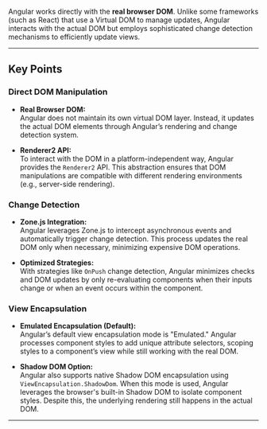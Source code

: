 Angular works directly with the **real browser DOM**. Unlike some frameworks (such as React) that use a Virtual DOM to manage updates, Angular interacts with the actual DOM but employs sophisticated change detection mechanisms to efficiently update views.

---

## Key Points

### Direct DOM Manipulation
- **Real Browser DOM:**  
  Angular does not maintain its own virtual DOM layer. Instead, it updates the actual DOM elements through Angular’s rendering and change detection system.
  
- **Renderer2 API:**  
  To interact with the DOM in a platform-independent way, Angular provides the `Renderer2` API. This abstraction ensures that DOM manipulations are compatible with different rendering environments (e.g., server-side rendering).

### Change Detection
- **Zone.js Integration:**  
  Angular leverages Zone.js to intercept asynchronous events and automatically trigger change detection. This process updates the real DOM only when necessary, minimizing expensive DOM operations.

- **Optimized Strategies:**  
  With strategies like `OnPush` change detection, Angular minimizes checks and DOM updates by only re-evaluating components when their inputs change or when an event occurs within the component.

### View Encapsulation
- **Emulated Encapsulation (Default):**  
  Angular’s default view encapsulation mode is "Emulated." Angular processes component styles to add unique attribute selectors, scoping styles to a component’s view while still working with the real DOM.
  
- **Shadow DOM Option:**  
  Angular also supports native Shadow DOM encapsulation using `ViewEncapsulation.ShadowDom`. When this mode is used, Angular leverages the browser's built-in Shadow DOM to isolate component styles. Despite this, the underlying rendering still happens in the actual DOM.

---